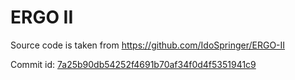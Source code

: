 # ERGO II
Source code is taken from https://github.com/IdoSpringer/ERGO-II

Commit id: [7a25b90db54252f4691b70af34f0d4f5351941c9](https://github.com/IdoSpringer/ERGO-II/commit/7a25b90db54252f4691b70af34f0d4f5351941c9)